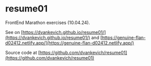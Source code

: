 # resume01

FrontEnd Marathon exercises (10.04.24).

See on
[https://dvankevich.github.io/resume01/](https://dvankevich.github.io/resume01/)
and
[https://genuine-flan-d02412.netlify.app/](https://genuine-flan-d02412.netlify.app/)

Source code at
[https://github.com/dvankevich/resume01](https://github.com/dvankevich/resume01)
